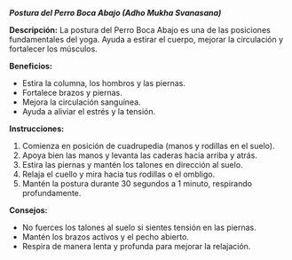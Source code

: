 ***Postura del Perro Boca Abajo (Adho Mukha Svanasana)***

**Descripción:**
 La postura del Perro Boca Abajo es una de las posiciones fundamentales del yoga. Ayuda a estirar el cuerpo, mejorar la circulación y fortalecer los músculos.

**Beneficios:**

- Estira la columna, los hombros y las piernas.
- Fortalece brazos y piernas.
- Mejora la circulación sanguínea.
- Ayuda a aliviar el estrés y la tensión.

**Instrucciones:**

1. Comienza en posición de cuadrupedia (manos y rodillas en el suelo).
2. Apoya bien las manos y levanta las caderas hacia arriba y atrás.
3. Estira las piernas y mantén los talones en dirección al suelo.
4. Relaja el cuello y mira hacia tus rodillas o el ombligo.
5. Mantén la postura durante 30 segundos a 1 minuto, respirando profundamente.

**Consejos:**

- No fuerces los talones al suelo si sientes tensión en las piernas.
- Mantén los brazos activos y el pecho abierto.
- Respira de manera lenta y profunda para mejorar la relajación.